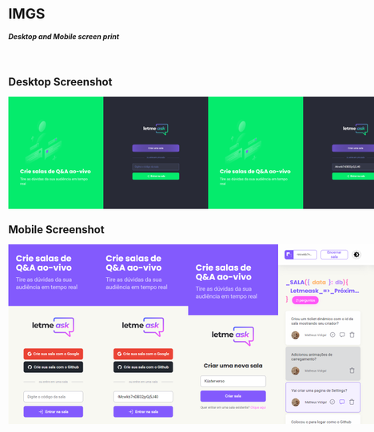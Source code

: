 # IMGS
##### Desktop and Mobile screen print

<br>

## Desktop Screenshot
<div style="display: flex; flex-direction: 'column'; align-items: 'center';">
<!-- Responsive, 1366 x 768, 50% (Laptop L - 1366px)-->
    <img width="400px" src="desktop/home.png">
    <img width="400px" src="desktop/home-enter-this-room.png">
    <img width="400px" src="desktop/createRoom.png">
    <img width="400px" src="desktop/admin-roomQA-with-questions.png">
    <img width="400px" src="desktop/admin-roomQA-without-questions.png">
    <img width="400px" src="desktop/user-roomQA-with-questions.png">
    <img width="400px" src="desktop/user-roomQA-without-questions.png">
    <img width="400px" src="desktop/modal-close-room.png">
    <img width="400px" src="desktop/modal-delete-question.png">
    <img width="400px" src="desktop/settings.png">
</div>

## Mobile Screenshot
<div style="display: flex; flex-direction: 'row';">
<!-- Responsive, 320 x 720, 75% (Mobile L - 320px)-->
    <img width="180px" src="mobile/home.png">
    <img width="180px" src="mobile/home-enter-this-room.png">
    <img width="180px" src="mobile/createRoom.png">
    <img width="180px" src="mobile/admin-roomQA-with-questions.png">
    <img width="180px" src="mobile/admin-roomQA-without-questions.png">
    <img width="180px" src="mobile/user-roomQA-with-questions.png">
    <img width="180px" src="mobile/user-roomQA-without-questions.png">
    <img width="180px" src="mobile/modal-close-room.png">
    <img width="180px" src="mobile/modal-delete-question.png">
    <img width="180px" src="mobile/settings.png">
</div>
<!-- IMGS
    ------------------------------------------
    home
    home-enter-this-room
    ------------------------------------------
    createRoom
    ------------------------------------------
    admin-roomQA-with-questions
    admin-roomQA-without-questions
    user-roomQA-with-questions
    user-roomQA-without-questions
    ------------------------------------------
    modal-close-room
    modal-delete-question
    ------------------------------------------
    settings
    ------------------------------------------
-->